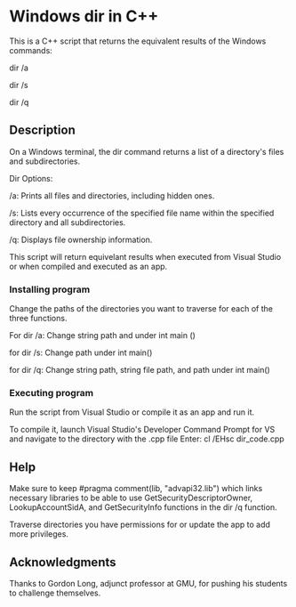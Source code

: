 # Windows dir in C++

This is a C++ script that returns the equivalent results of the Windows commands: 

dir /a 

dir /s 

dir /q

## Description

On a Windows terminal, the dir command returns a list of a directory's files and subdirectories. 

Dir Options:

/a: Prints all files and directories, including hidden ones. 

/s: Lists every occurrence of the specified file name within the specified directory and all subdirectories.

/q: Displays file ownership information.

This script will return equivelant results when executed from Visual Studio or when compiled and executed as an app.

### Installing program

Change the paths of the directories you want to traverse for each of the three functions. 

For dir /a: 
Change string path and under int main ()

for dir /s: 
Change path under int main() 

for dir /q: 
Change string path, string file path, and path under int main()

### Executing program

Run the script from Visual Studio or compile it as an app and run it. 

To compile it, launch Visual Studio's Developer Command Prompt for VS 
and navigate to the directory with the .cpp file 
Enter: cl /EHsc dir_code.cpp

## Help

Make sure to keep #pragma comment(lib, "advapi32.lib") which links necessary libraries to be able to use GetSecurityDescriptorOwner, LookupAccountSidA, and GetSecurityInfo functions in the dir /q function. 

Traverse directories you have permissions for or update the app to add more privileges. 

## Acknowledgments

Thanks to Gordon Long, adjunct professor at GMU, for pushing his students to challenge themselves. 
